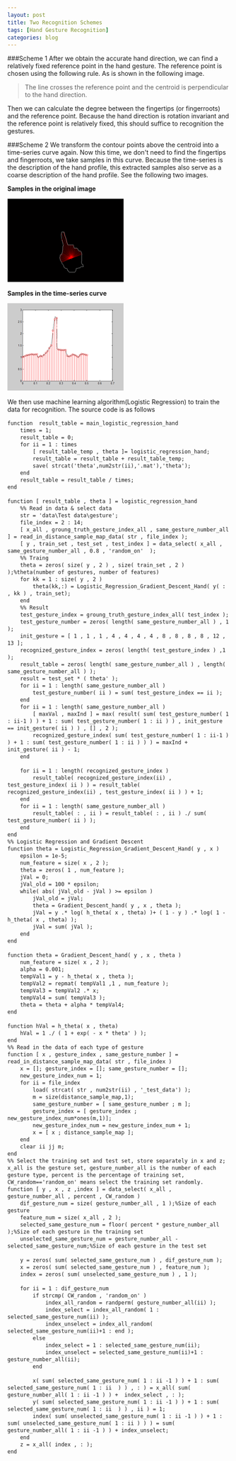 ```yaml
---
layout: post
title: Two Recognition Schemes
tags: [Hand Gesture Recognition]
categories: blog
---
```


###Scheme 1
After we obtain the accurate hand direction, we can find a relatively fixed reference point in the hand gesture. The reference point is chosen using the following rule. As is shown in the following image.

> The line crosses the reference point and the centroid is perpendicular to the hand direction.

Then we can calculate the degree between the fingertips (or fingerroots) and the reference point. Because the hand direction is rotation invariant and the reference point is relatively fixed, this should suffice to recognition the gestures.

###Scheme 2
We transform the contour points above the centroid into a time-series curve again. Now this time, we don't need to find the fingertips and fingerroots, we take samples in this curve. Because the time-series is the description of the hand profile, this extracted samples also serve as a coarse description of the hand profile. See the following two images.

**Samples in the original image**

![Samples in the original image](/media/images/sample_original.png)

**Samples in the time-series curve**

![edge_finder_unmodified](/media/images/sample_time_series.png)

We then use machine learning algorithm(Logistic Regression) to train the data for recognition. The source code is as follows

	function  result_table = main_logistic_regression_hand
		times = 1;
		result_table = 0;
		for ii = 1 : times
		    [ result_table_temp , theta ]= logistic_regression_hand;
		    result_table = result_table + result_table_temp;
		    save( strcat('theta',num2str(ii),'.mat'),'theta');
		end
		result_table = result_table / times;
	end

	function [ result_table , theta ] = logistic_regression_hand
		%% Read in data & select data
		str = 'data\Test data\gesture';
		file_index = 2 : 14;
		[ x_all , groung_truth_gesture_index_all , same_gesture_number_all ] = read_in_distance_sample_map_data( str , file_index );
		[ y , train_set , test_set , test_index ] = data_select( x_all , same_gesture_number_all , 0.8 , 'random_on'  );
		%% Traing
		theta = zeros( size( y , 2 ) , size( train_set , 2 ) );%theta(number of gestures, number of features)
		for kk = 1 : size( y , 2 )
		    theta(kk,:) = Logistic_Regression_Gradient_Descent_Hand( y( : , kk ) , train_set);
		end
		%% Result
		test_gesture_index = groung_truth_gesture_index_all( test_index );
		test_gesture_number = zeros( length( same_gesture_number_all ) , 1 );
		init_gesture = [ 1 , 1 , 1 , 4 , 4 , 4 , 4 , 8 , 8 , 8 , 8 , 12 , 13 ];
		recognized_gesture_index = zeros( length( test_gesture_index ) ,1 );
		result_table = zeros( length( same_gesture_number_all ) , length( same_gesture_number_all ) );
		result = test_set * ( theta' );
		for ii = 1 : length( same_gesture_number_all )
		    test_gesture_number( ii ) = sum( test_gesture_index == ii );
		end
		for ii = 1 : length( same_gesture_number_all )
		    [ maxVal , maxInd ] = max( result( sum( test_gesture_number( 1 : ii-1 ) ) + 1 : sum( test_gesture_number( 1 : ii ) ) , init_gesture == init_gesture( ii ) ) , [] , 2 );
		    recognized_gesture_index( sum( test_gesture_number( 1 : ii-1 ) ) + 1 : sum( test_gesture_number( 1 : ii ) ) ) = maxInd + init_gesture( ii ) - 1;
		end
		
		for ii = 1 : length( recognized_gesture_index )
		    result_table( recognized_gesture_index(ii) , test_gesture_index( ii ) ) = result_table( recognized_gesture_index(ii) , test_gesture_index( ii ) ) + 1;
		end
		for ii = 1 : length( same_gesture_number_all )
		    result_table( : , ii ) = result_table( : , ii ) ./ sum( test_gesture_number( ii ) );
		end
	end
	%% Logistic Regression and Gradient Descent
	function theta = Logistic_Regression_Gradient_Descent_Hand( y , x )
		epsilon = 1e-5;
		num_feature = size( x , 2 );
		theta = zeros( 1 , num_feature );
		jVal = 0;
		jVal_old = 100 * epsilon;
		while( abs( jVal_old - jVal ) >= epsilon )
		    jVal_old = jVal;
		    theta = Gradient_Descent_hand( y , x , theta );
		    jVal = y .* log( h_theta( x , theta) )+ ( 1 - y ) .* log( 1 - h_theta( x , theta) );
		    jVal = sum( jVal );
		end
	end

	function theta = Gradient_Descent_hand( y , x , theta )
		num_feature = size( x , 2 );
		alpha = 0.001;
		tempVal1 = y - h_theta( x , theta );
		tempVal2 = repmat( tempVal1 ,1 , num_feature );
		tempVal3 = tempVal2 .* x;
		tempVal4 = sum( tempVal3 );
		theta = theta + alpha * tempVal4;
	end

	function hVal = h_theta( x , theta)
		hVal = 1 ./ ( 1 + exp( - x * theta' ) );
	end
	%% Read in the data of each type of gesture
	function [ x , gesture_index , same_gesture_number ] = read_in_distance_sample_map_data( str , file_index )
		x = []; gesture_index = []; same_gesture_number = [];
		new_gesture_index_num = 1;
		for ii = file_index
		    load( strcat( str , num2str(ii) , '_test_data') );
		    m = size(distance_sample_map,1);
		    same_gesture_number = [ same_gesture_number ; m ];
		    gesture_index = [ gesture_index ; new_gesture_index_num*ones(m,1)];
		    new_gesture_index_num = new_gesture_index_num + 1;
		    x = [ x ; distance_sample_map ]; 
		end
		clear ii jj m;
	end
	%% Select the training set and test set, store separately in x and z; x_all is the gesture set, gesture_number_all is the number of each gesture type, percent is the percentage of training set, CW_random=='random_on' means select the training set randomly.
	function [ y , x , z ,index ] = data_select( x_all , gesture_number_all , percent , CW_random )
		dif_gesture_num = size( gesture_number_all , 1 );%Size of each gesture
		feature_num = size( x_all , 2 );
		selected_same_gesture_num = floor( percent * gesture_number_all );%Size of each gesture in the training set
		unselected_same_gesture_num = gesture_number_all - selected_same_gesture_num;%Size of each gesture in the test set
		
		y = zeros( sum( selected_same_gesture_num ) , dif_gesture_num );
		x = zeros( sum( selected_same_gesture_num ) , feature_num );
		index = zeros( sum( unselected_same_gesture_num ) , 1 );
		
		for ii = 1 : dif_gesture_num
		    if strcmp( CW_random , 'random_on' )
		        index_all_random = randperm( gesture_number_all(ii) );
		        index_select = index_all_random( 1 : selected_same_gesture_num(ii) );
		        index_unselect = index_all_random( selected_same_gesture_num(ii)+1 : end );
		    else
		        index_select = 1 : selected_same_gesture_num(ii);
		        index_unselect = selected_same_gesture_num(ii)+1 : gesture_number_all(ii);
		    end
		    
		    x( sum( selected_same_gesture_num( 1 : ii -1 ) ) + 1 : sum( selected_same_gesture_num( 1 : ii  ) ) , : ) = x_all( sum( gesture_number_all( 1 : ii -1 ) ) +  index_select , : );
		    y( sum( selected_same_gesture_num( 1 : ii -1 ) ) + 1 : sum( selected_same_gesture_num( 1 : ii  ) ) , ii ) = 1;
		    index( sum( unselected_same_gesture_num( 1 : ii -1 ) ) + 1 : sum( unselected_same_gesture_num( 1 : ii ) ) ) = sum( gesture_number_all( 1 : ii -1 ) ) + index_unselect;
		end
		z = x_all( index , : );
	end
